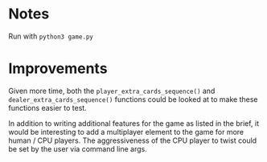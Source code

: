 # Notes

Run with `python3 game.py`

# Improvements

Given more time, both the `player_extra_cards_sequence()` and `dealer_extra_cards_sequence()` functions could be looked at to make these functions easier to test.

In addition to writing additional features for the game as listed in the brief, it would be interesting to add a multiplayer element to the game for more human / CPU players. The aggressiveness of the CPU player to twist could be set by the user via command line args. 
